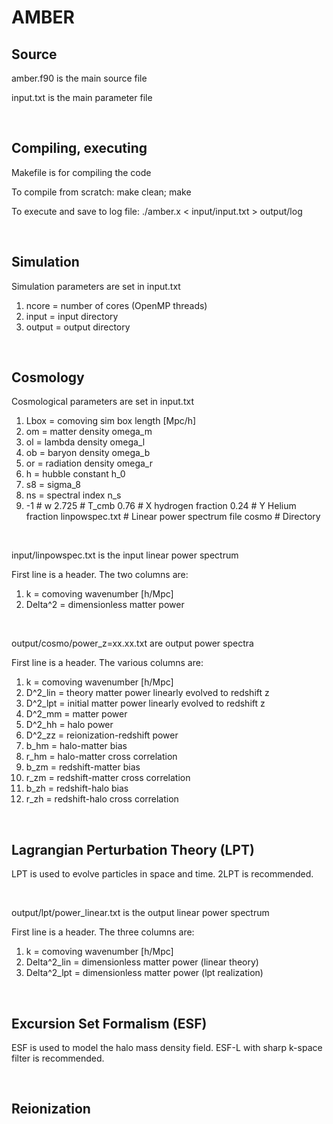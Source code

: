 # AMBER

## Source

amber.f90 is the main source file

input.txt is the main parameter file

<br> 

## Compiling, executing

Makefile is for compiling the code

To compile from scratch:  make clean; make

To execute and save to log file:  ./amber.x < input/input.txt > output/log

<br>

## Simulation

Simulation parameters are set in input.txt

1) ncore = number of cores (OpenMP threads)
2) input = input directory
3) output = output directory

<br>

## Cosmology

Cosmological parameters are set in input.txt

1) Lbox = comoving sim box length [Mpc/h]
2) om = matter density omega_m
3) ol = lambda density omega_l
4) ob = baryon density omega_b
5) or = radiation density omega_r
6) h = hubble constant h_0
7) s8 = sigma_8
8) ns = spectral index n_s
9) -1                              # w
2.725                           # T_cmb
0.76                            # X hydrogen fraction
0.24                            # Y Helium fraction
linpowspec.txt                  # Linear power spectrum file
cosmo                           # Directory


<br>

input/linpowspec.txt is the input linear power spectrum

First line is a header. The two columns are:
1) k = comoving wavenumber [h/Mpc]
2) Delta^2 = dimensionless matter power

<br>

output/cosmo/power_z=xx.xx.txt are output power spectra

First line is a header. The various columns are:
1) k = comoving wavenumber [h/Mpc]
2) D^2_lin = theory matter power linearly evolved to redshift z
3) D^2_lpt = initial matter power linearly evolved to redshift z
4) D^2_mm = matter power
5) D^2_hh = halo power
6) D^2_zz = reionization-redshift power
7) b_hm = halo-matter bias
8) r_hm = halo-matter cross correlation
9) b_zm = redshift-matter bias
10) r_zm = redshift-matter cross correlation
11) b_zh = redshift-halo bias
12) r_zh = redshift-halo cross correlation

<br>

## Lagrangian Perturbation Theory (LPT)

LPT is used to evolve particles in space and time. 2LPT is recommended.

<br>

output/lpt/power_linear.txt is the output linear power spectrum

First line is a header. The three columns are:
1) k = comoving wavenumber [h/Mpc]
2) Delta^2_lin = dimensionless matter power (linear theory)
3) Delta^2_lpt = dimensionless matter power (lpt realization)

<br>

## Excursion Set Formalism (ESF)

ESF is used to model the halo mass density field. ESF-L with sharp k-space filter is recommended.

<br>

## Reionization


